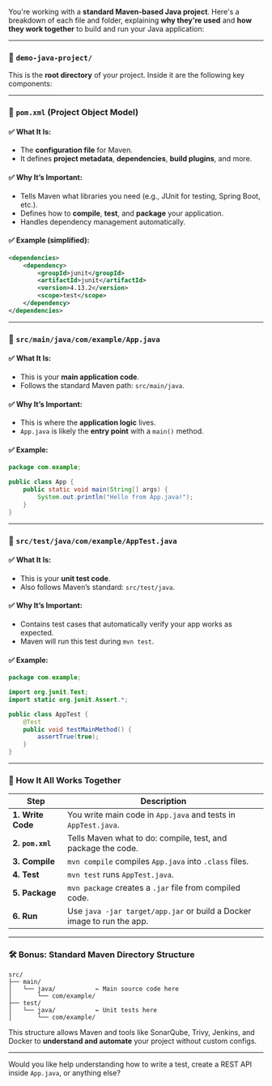 You're working with a **standard Maven-based Java project**. Here's a breakdown of each file and folder, explaining **why they're used** and **how they work together** to build and run your Java application:

---

### 📁 `demo-java-project/`

This is the **root directory** of your project. Inside it are the following key components:

---

### 📄 `pom.xml` (Project Object Model)

#### ✅ What It Is:

* The **configuration file** for Maven.
* It defines **project metadata**, **dependencies**, **build plugins**, and more.

#### ✅ Why It’s Important:

* Tells Maven what libraries you need (e.g., JUnit for testing, Spring Boot, etc.).
* Defines how to **compile**, **test**, and **package** your application.
* Handles dependency management automatically.

#### ✅ Example (simplified):

```xml
<dependencies>
    <dependency>
        <groupId>junit</groupId>
        <artifactId>junit</artifactId>
        <version>4.13.2</version>
        <scope>test</scope>
    </dependency>
</dependencies>
```

---

### 📁 `src/main/java/com/example/App.java`

#### ✅ What It Is:

* This is your **main application code**.
* Follows the standard Maven path: `src/main/java`.

#### ✅ Why It’s Important:

* This is where the **application logic** lives.
* `App.java` is likely the **entry point** with a `main()` method.

#### ✅ Example:

```java
package com.example;

public class App {
    public static void main(String[] args) {
        System.out.println("Hello from App.java!");
    }
}
```

---

### 📁 `src/test/java/com/example/AppTest.java`

#### ✅ What It Is:

* This is your **unit test code**.
* Also follows Maven’s standard: `src/test/java`.

#### ✅ Why It’s Important:

* Contains test cases that automatically verify your app works as expected.
* Maven will run this test during `mvn test`.

#### ✅ Example:

```java
package com.example;

import org.junit.Test;
import static org.junit.Assert.*;

public class AppTest {
    @Test
    public void testMainMethod() {
        assertTrue(true);
    }
}
```

---

### 🔄 How It All Works Together

| Step              | Description                                                            |
| ----------------- | ---------------------------------------------------------------------- |
| **1. Write Code** | You write main code in `App.java` and tests in `AppTest.java`.         |
| **2. `pom.xml`**  | Tells Maven what to do: compile, test, and package the code.           |
| **3. Compile**    | `mvn compile` compiles `App.java` into `.class` files.                 |
| **4. Test**       | `mvn test` runs `AppTest.java`.                                        |
| **5. Package**    | `mvn package` creates a `.jar` file from compiled code.                |
| **6. Run**        | Use `java -jar target/app.jar` or build a Docker image to run the app. |

---

### 🛠 Bonus: Standard Maven Directory Structure

```
src/
├── main/
│   └── java/           ← Main source code here
│       └── com/example/
├── test/
│   └── java/           ← Unit tests here
│       └── com/example/
```

This structure allows Maven and tools like SonarQube, Trivy, Jenkins, and Docker to **understand and automate** your project without custom configs.

---

Would you like help understanding how to write a test, create a REST API inside `App.java`, or anything else?
